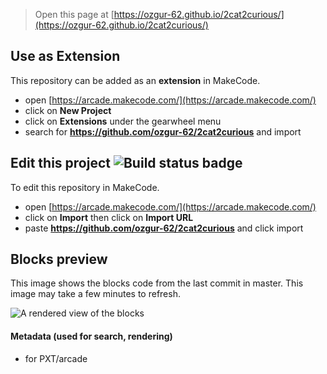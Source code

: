  


> Open this page at [https://ozgur-62.github.io/2cat2curious/](https://ozgur-62.github.io/2cat2curious/)

## Use as Extension

This repository can be added as an **extension** in MakeCode.

* open [https://arcade.makecode.com/](https://arcade.makecode.com/)
* click on **New Project**
* click on **Extensions** under the gearwheel menu
* search for **https://github.com/ozgur-62/2cat2curious** and import

## Edit this project ![Build status badge](https://github.com/ozgur-62/2cat2curious/workflows/MakeCode/badge.svg)

To edit this repository in MakeCode.

* open [https://arcade.makecode.com/](https://arcade.makecode.com/)
* click on **Import** then click on **Import URL**
* paste **https://github.com/ozgur-62/2cat2curious** and click import

## Blocks preview

This image shows the blocks code from the last commit in master.
This image may take a few minutes to refresh.

![A rendered view of the blocks](https://github.com/ozgur-62/2cat2curious/raw/master/.github/makecode/blocks.png)

#### Metadata (used for search, rendering)

* for PXT/arcade
<script src="https://makecode.com/gh-pages-embed.js"></script><script>makeCodeRender("{{ site.makecode.home_url }}", "{{ site.github.owner_name }}/{{ site.github.repository_name }}");</script>
